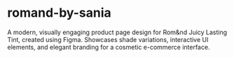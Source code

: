 # romand-by-sania
A modern, visually engaging product page design for Rom&amp;nd Juicy Lasting Tint, created using Figma. Showcases shade variations, interactive UI elements, and elegant branding for a cosmetic e-commerce interface.
